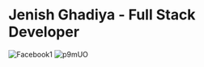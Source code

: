 # Jenish Ghadiya - Full Stack Developer

![Facebook1](https://github.com/user-attachments/assets/d9500581-bf02-49f0-8b4a-4485fe0fd1af)
![p9mUO](https://github.com/user-attachments/assets/3c3969ad-00d3-4057-a6b5-5e0f04eae4b3)
